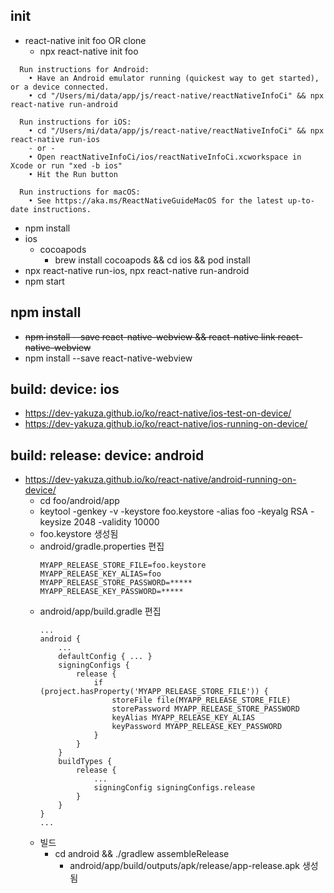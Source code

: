 ## init
* react-native init foo OR clone
    * npx react-native init foo
```
  Run instructions for Android:
    • Have an Android emulator running (quickest way to get started), or a device connected.
    • cd "/Users/mi/data/app/js/react-native/reactNativeInfoCi" && npx react-native run-android

  Run instructions for iOS:
    • cd "/Users/mi/data/app/js/react-native/reactNativeInfoCi" && npx react-native run-ios
    - or -
    • Open reactNativeInfoCi/ios/reactNativeInfoCi.xcworkspace in Xcode or run "xed -b ios"
    • Hit the Run button

  Run instructions for macOS:
    • See https://aka.ms/ReactNativeGuideMacOS for the latest up-to-date instructions.
```
* npm install
* ios
    * cocoapods
        * brew install cocoapods && cd ios && pod install
* npx react-native run-ios, npx react-native run-android
* npm start


## npm install
* ~~npm install --save react-native-webview && react-native link react-native-webview~~
* npm install --save react-native-webview


## build: device: ios
* https://dev-yakuza.github.io/ko/react-native/ios-test-on-device/
* https://dev-yakuza.github.io/ko/react-native/ios-running-on-device/


## build: release: device: android
* https://dev-yakuza.github.io/ko/react-native/android-running-on-device/ 
    * cd foo/android/app 
    * keytool -genkey -v -keystore foo.keystore -alias foo -keyalg RSA -keysize 2048 -validity 10000 
    * foo.keystore 생성됨 
    * android/gradle.properties 편집 
        ```
        MYAPP_RELEASE_STORE_FILE=foo.keystore
        MYAPP_RELEASE_KEY_ALIAS=foo
        MYAPP_RELEASE_STORE_PASSWORD=*****
        MYAPP_RELEASE_KEY_PASSWORD=*****
        ```
    * android/app/build.gradle 편집
        ```
        ...
        android {
            ...
            defaultConfig { ... }
            signingConfigs {
                release {
                    if (project.hasProperty('MYAPP_RELEASE_STORE_FILE')) {
                        storeFile file(MYAPP_RELEASE_STORE_FILE)
                        storePassword MYAPP_RELEASE_STORE_PASSWORD
                        keyAlias MYAPP_RELEASE_KEY_ALIAS
                        keyPassword MYAPP_RELEASE_KEY_PASSWORD
                    }
                }
            }
            buildTypes {
                release {
                    ...
                    signingConfig signingConfigs.release
                }
            }
        }
        ...
        ```
    * 빌드
        *  cd android && ./gradlew assembleRelease
            * android/app/build/outputs/apk/release/app-release.apk 생성됨
            
